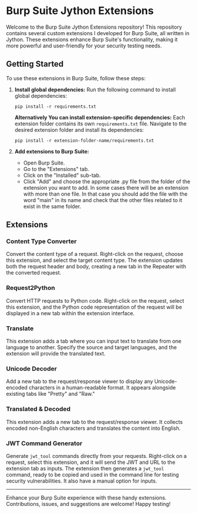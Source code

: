
# Burp Suite Jython Extensions

Welcome to the Burp Suite Jython Extensions repository! This repository contains several custom extensions I developed for Burp Suite, all written in Jython. These extensions enhance Burp Suite's functionality, making it more powerful and user-friendly for your security testing needs.

## Getting Started

To use these extensions in Burp Suite, follow these steps:

1. **Install global dependencies:**
   Run the following command to install global dependencies:
   ```
   pip install -r requirements.txt
   ```
   **Alternatively You can install extension-specific dependencies:**
   Each extension folder contains its own `requirements.txt` file. Navigate to the desired extension folder and install its dependencies:
   ```
   pip install -r extension-folder-name/requirements.txt
   ```

3. **Add extensions to Burp Suite:**
   - Open Burp Suite.
   - Go to the "Extensions" tab.
   - Click on the "Installed" sub-tab.
   - Click "Add" and choose the appropriate .py file from the folder of the extension you want to add.
	 In some cases there will be an extension with more than one file. In that case you should add the file with the word "main" in its name and check that the other files related to it exist in the same folder.

## Extensions

### Content Type Converter
Convert the content type of a request. Right-click on the request, choose this extension, and select the target content type. The extension updates both the request header and body, creating a new tab in the Repeater with the converted request.

### Request2Python
Convert HTTP requests to Python code. Right-click on the request, select this extension, and the Python code representation of the request will be displayed in a new tab within the extension interface.

### Translate
This extension adds a tab where you can input text to translate from one language to another. Specify the source and target languages, and the extension will provide the translated text.

### Unicode Decoder
Add a new tab to the request/response viewer to display any Unicode-encoded characters in a human-readable format. It appears alongside existing tabs like "Pretty" and "Raw."

### Translated & Decoded
This extension adds a new tab to the request/response viewer. It collects encoded non-English characters and translates the content into English.

### JWT Command Generator
Generate `jwt_tool` commands directly from your requests. Right-click on a request, select this extension, and it will send the JWT and URL to the extension tab as inputs. The extension then generates a `jwt_tool` command, ready to be copied and used in the command line for testing security vulnerabilities. It also have a manual option for inputs.

---

Enhance your Burp Suite experience with these handy extensions. Contributions, issues, and suggestions are welcome! Happy testing!
